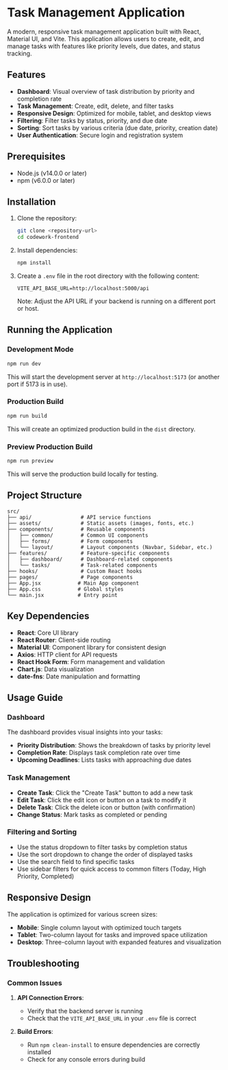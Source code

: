 # Task Management Application

A modern, responsive task management application built with React, Material UI, and Vite. This application allows users to create, edit, and manage tasks with features like priority levels, due dates, and status tracking.

## Features

- **Dashboard**: Visual overview of task distribution by priority and completion rate
- **Task Management**: Create, edit, delete, and filter tasks
- **Responsive Design**: Optimized for mobile, tablet, and desktop views
- **Filtering**: Filter tasks by status, priority, and due date
- **Sorting**: Sort tasks by various criteria (due date, priority, creation date)
- **User Authentication**: Secure login and registration system

## Prerequisites

- Node.js (v14.0.0 or later)
- npm (v6.0.0 or later)

## Installation

1. Clone the repository:
   ```bash
   git clone <repository-url>
   cd codework-frontend
   ```

2. Install dependencies:
   ```bash
   npm install
   ```

3. Create a `.env` file in the root directory with the following content:
   ```
   VITE_API_BASE_URL=http://localhost:5000/api
   ```
   Note: Adjust the API URL if your backend is running on a different port or host.

## Running the Application

### Development Mode

```bash
npm run dev
```

This will start the development server at `http://localhost:5173` (or another port if 5173 is in use).

### Production Build

```bash
npm run build
```

This will create an optimized production build in the `dist` directory.

### Preview Production Build

```bash
npm run preview
```

This will serve the production build locally for testing.

## Project Structure

```
src/
├── api/                # API service functions
├── assets/             # Static assets (images, fonts, etc.)
├── components/         # Reusable components
│   ├── common/         # Common UI components
│   ├── forms/          # Form components
│   └── layout/         # Layout components (Navbar, Sidebar, etc.)
├── features/           # Feature-specific components
│   ├── dashboard/      # Dashboard-related components
│   └── tasks/          # Task-related components
├── hooks/              # Custom React hooks
├── pages/              # Page components
├── App.jsx            # Main App component
├── App.css            # Global styles
└── main.jsx           # Entry point
```

## Key Dependencies

- **React**: Core UI library
- **React Router**: Client-side routing
- **Material UI**: Component library for consistent design
- **Axios**: HTTP client for API requests
- **React Hook Form**: Form management and validation
- **Chart.js**: Data visualization
- **date-fns**: Date manipulation and formatting

## Usage Guide

### Dashboard

The dashboard provides visual insights into your tasks:
- **Priority Distribution**: Shows the breakdown of tasks by priority level
- **Completion Rate**: Displays task completion rate over time
- **Upcoming Deadlines**: Lists tasks with approaching due dates

### Task Management

- **Create Task**: Click the "Create Task" button to add a new task
- **Edit Task**: Click the edit icon or button on a task to modify it
- **Delete Task**: Click the delete icon or button (with confirmation)
- **Change Status**: Mark tasks as completed or pending

### Filtering and Sorting

- Use the status dropdown to filter tasks by completion status
- Use the sort dropdown to change the order of displayed tasks
- Use the search field to find specific tasks
- Use sidebar filters for quick access to common filters (Today, High Priority, Completed)

## Responsive Design

The application is optimized for various screen sizes:
- **Mobile**: Single column layout with optimized touch targets
- **Tablet**: Two-column layout for tasks and improved space utilization
- **Desktop**: Three-column layout with expanded features and visualization

## Troubleshooting

### Common Issues

1. **API Connection Errors**:
   - Verify that the backend server is running
   - Check that the `VITE_API_BASE_URL` in your `.env` file is correct

2. **Build Errors**:
   - Run `npm clean-install` to ensure dependencies are correctly installed
   - Check for any console errors during build

